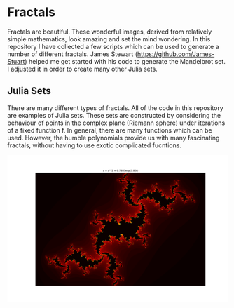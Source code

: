# Fractals

Fractals are beautiful. These wonderful images, derived from relatively simple mathematics, look amazing and set the mind wondering. In this repository I have collected a few scripts which can be used to generate a number of different fractals. James Stewart (https://github.com/James-Stuart) helped me get started with his code to generate the Mandelbrot set. I adjusted it in order to create many other Julia sets. 

## Julia Sets

There are many different types of fractals. All of the code in this repository are examples of Julia sets. These sets are constructed by considering the behaviour of points in the complex plane (Riemann sphere) under iterations of a fixed function f. In general, there are many functions which can be used. However, the humble polynomials provide us with many fascinating fractals, without having to use exotic complicated fucntions. 

![Example of Julia set](https://github.com/epicurithmetic/fractals/blob/master/julia1_withEQ.png)
